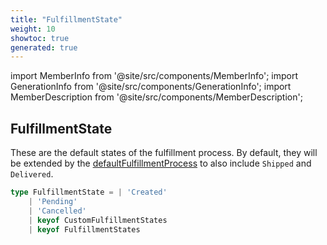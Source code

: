 ```yaml
---
title: "FulfillmentState"
weight: 10
showtoc: true
generated: true
---
```

<!-- This file was generated from the Vendure source. Do not modify. Instead, re-run the "docs:build" script -->
import MemberInfo from '@site/src/components/MemberInfo';
import GenerationInfo from '@site/src/components/GenerationInfo';
import MemberDescription from '@site/src/components/MemberDescription';


## FulfillmentState

<GenerationInfo sourceFile="packages/core/src/service/helpers/fulfillment-state-machine/fulfillment-state.ts" sourceLine="29" packageName="@vendure/core" />

These are the default states of the fulfillment process. By default, they will be extended
by the <a href='/reference/typescript-api/fulfillment/fulfillment-process#defaultfulfillmentprocess'>defaultFulfillmentProcess</a> to also include `Shipped` and `Delivered`.

```ts title="Signature"
type FulfillmentState = | 'Created'
    | 'Pending'
    | 'Cancelled'
    | keyof CustomFulfillmentStates
    | keyof FulfillmentStates
```
